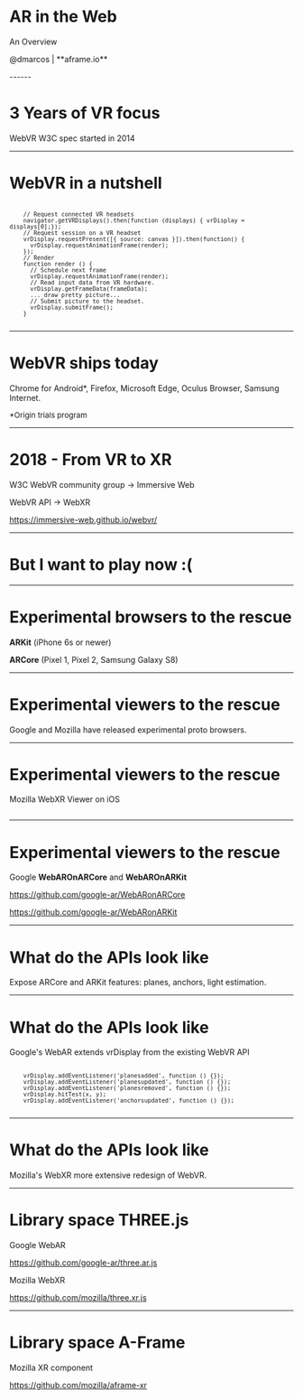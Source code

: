 <div class="talk-title">
  <h1>AR in the Web</h1>
  <p>An Overview</p>
  <p class="talk-info">
    @dmarcos | **aframe.io**
  </p>
</div>
------

# 3 Years of VR focus

WebVR W3C spec started in 2014

------

# WebVR in a nutshell

<pre style="font-size: 9pt">
  <code class="javascript">
    // Request connected VR headsets
    navigator.getVRDisplays().then(function (displays) { vrDisplay = displays[0];});
    // Request session on a VR headset
    vrDisplay.requestPresent([{ source: canvas }]).then(function() {
      vrDisplay.requestAnimationFrame(render);
    });
    // Render
    function render () { 
      // Schedule next frame
      vrDisplay.requestAnimationFrame(render);
      // Read input data from VR hardware.
      vrDisplay.getFrameData(frameData);
      ... draw pretty picture...
      // Submit picture to the headset.
      vrDisplay.submitFrame();
    }
  </code>
</pre>

------

# WebVR ships today

Chrome for Android\*, Firefox, Microsoft Edge, Oculus Browser, Samsung Internet.

<span style="font-size: 10pt">\*Origin trials program</span>

------

# 2018 - From VR to XR 

W3C WebVR community group -> Immersive Web

WebVR API -> WebXR 

https://immersive-web.github.io/webvr/

------

# But I want to play now :(

------

# Experimental browsers to the rescue

**ARKit** (iPhone 6s or newer)

**ARCore** (Pixel 1, Pixel 2, Samsung Galaxy S8)

------

# Experimental viewers to the rescue

Google and Mozilla have released experimental proto browsers.

------

# Experimental viewers to the rescue

Mozilla WebXR Viewer on iOS

 <div class="stack-image">
  <img data-src="media/img/webxrviewer.png">
 </div>

------

# Experimental viewers to the rescue

Google **WebAROnARCore** and **WebAROnARKit**

 https://github.com/google-ar/WebARonARCore
 
 https://github.com/google-ar/WebARonARKit

------

# What do the APIs look like

Expose ARCore and ARKit features: planes, anchors, light estimation.

------

# What do the APIs look like

Google's WebAR extends vrDisplay from the existing WebVR API

<pre style="font-size: 9pt">
  <code class="javascript">
    vrDisplay.addEventListener('planesadded', function () {});
    vrDisplay.addEventListener('planesupdated', function () {});
    vrDisplay.addEventListener('planesremoved', function () {});
    vrDisplay.hitTest(x, y);
    vrDisplay.addEventListener('anchorsupdated', function () {});
  </code>
</pre>

------

# What do the APIs look like

Mozilla's WebXR more extensive redesign of WebVR.

------

# Library space **THREE.js**

Google WebAR 

https://github.com/google-ar/three.ar.js

Mozilla WebXR 

https://github.com/mozilla/three.xr.js

------

# Library space **A-Frame**

Mozilla XR component 

https://github.com/mozilla/aframe-xr

 <div class="stack-image">
  <img data-src="media/img/aframear.png">
 </div>